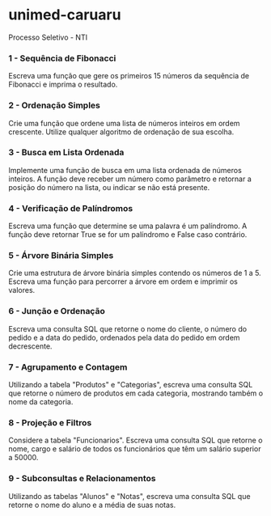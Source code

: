 # unimed-caruaru
Processo Seletivo - NTI

### 1 - Sequência de Fibonacci
Escreva uma função que gere os primeiros 15 números da sequência de Fibonacci e imprima o resultado.

### 2 - Ordenação Simples
Crie uma função que ordene uma lista de números inteiros em ordem crescente. Utilize qualquer algoritmo de ordenação de sua escolha.

### 3 - Busca em Lista Ordenada
Implemente uma função de busca em uma lista ordenada de números inteiros. A função deve receber um número como parâmetro e retornar a posição do número na lista, ou indicar se não está presente.

### 4 - Verificação de Palíndromos
Escreva uma função que determine se uma palavra é um palíndromo. A função deve retornar True se for um palíndromo e False caso contrário.

### 5 - Árvore Binária Simples
Crie uma estrutura de árvore binária simples contendo os números de 1 a 5. Escreva uma função para percorrer a árvore em ordem e imprimir os valores.

### 6 - Junção e Ordenação
Escreva uma consulta SQL que retorne o nome do cliente, o número do pedido e a data do pedido, ordenados pela data do pedido em ordem decrescente.

### 7 - Agrupamento e Contagem
Utilizando a tabela "Produtos" e "Categorias", escreva uma consulta SQL que retorne o número de produtos em cada categoria, mostrando também o nome da categoria.

### 8 - Projeção e Filtros
Considere a tabela "Funcionarios". Escreva uma consulta SQL que retorne o nome, cargo e salário de todos os funcionários que têm um salário superior a 50000.

### 9 - Subconsultas e Relacionamentos
Utilizando as tabelas "Alunos" e "Notas", escreva uma consulta SQL que retorne o nome do aluno e a média de suas notas.
